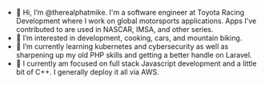 - 👋 Hi, I’m @therealphatmike. I'm a software engineer at Toyota Racing Development where I work on global motorsports applications. Apps I've contributed to are used in NASCAR, IMSA, and other series.
- 👀 I’m interested in development, cooking, cars, and mountain biking.
- 🌱 I’m currently learning kubernetes and cybersecurity as well as sharpening up my old PHP skills and getting a better handle on Laravel.
- :notebook: I currently am focused on  full stack Javascript development and a little bit of C++. I generally deploy it all via AWS.

<!---
therealphatmike/therealphatmike is a ✨ special ✨ repository because its `README.md` (this file) appears on your GitHub profile.
You can click the Preview link to take a look at your changes.
--->
